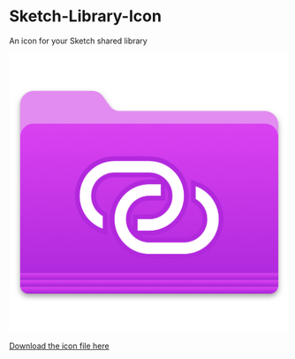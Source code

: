 # Sketch-Library-Icon
An icon for your Sketch shared library

![Alt text](/sketch-library.png?raw=true "Optional Title")

[Download the icon file here](/raw/master/sketch-library.icns)
